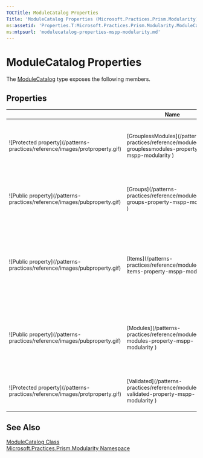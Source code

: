 ```yaml
---
TOCTitle: ModuleCatalog Properties
Title: 'ModuleCatalog Properties (Microsoft.Practices.Prism.Modularity)'
ms:assetid: 'Properties.T:Microsoft.Practices.Prism.Modularity.ModuleCatalog'
ms:mtpsurl: 'modulecatalog-properties-mspp-modularity.md'
---
```



# ModuleCatalog Properties

The [ModuleCatalog](/patterns-practices/reference/modulecatalog-class-mspp-modularity) type exposes the following members.

## Properties


<table>

<thead>
<tr class="header">
<th> </th>
<th>Name</th>
<th>Description</th>
</tr>
</thead>
<tbody>
<tr class="odd">
<td>![Protected property](/patterns-practices/reference/images/protproperty.gif)</td>
<td>[GrouplessModules](/patterns-practices/reference/modulecatalog-grouplessmodules-property-mspp-modularity
)</td>
<td><div class="summary">
Returns the list of [ModuleInfo](/patterns-practices/reference/moduleinfo-class-mspp-modularity
)s that are not contained within any [ModuleInfoGroup](/patterns-practices/reference/moduleinfogroup-class-mspp-modularity
).
</div></td>
</tr>
<tr class="even">
<td>![Public property](/patterns-practices/reference/images/pubproperty.gif)</td>
<td>[Groups](/patterns-practices/reference/modulecatalog-groups-property-mspp-modularity
)</td>
<td><div class="summary">
Gets the [ModuleInfoGroup](/patterns-practices/reference/moduleinfogroup-class-mspp-modularity
)s that have been added to the [ModuleCatalog](/patterns-practices/reference/modulecatalog-class-mspp-modularity
).
</div></td>
</tr>
<tr class="odd">
<td>![Public property](/patterns-practices/reference/images/pubproperty.gif)</td>
<td>[Items](/patterns-practices/reference/modulecatalog-items-property-mspp-modularity
)</td>
<td><div class="summary">
Gets the items in the [ModuleCatalog](/patterns-practices/reference/modulecatalog-class-mspp-modularity
). This property is mainly used to add [ModuleInfoGroup](/patterns-practices/reference/moduleinfogroup-class-mspp-modularity
)s or [ModuleInfo](/patterns-practices/reference/moduleinfo-class-mspp-modularity
)s through XAML.
</div></td>
</tr>
<tr class="even">
<td>![Public property](/patterns-practices/reference/images/pubproperty.gif)</td>
<td>[Modules](/patterns-practices/reference/modulecatalog-modules-property-mspp-modularity
)</td>
<td><div class="summary">
Gets all the [ModuleInfo](/patterns-practices/reference/moduleinfo-class-mspp-modularity
) classes that are in the [ModuleCatalog](/patterns-practices/reference/modulecatalog-class-mspp-modularity
), regardless if they are within a [ModuleInfoGroup](/patterns-practices/reference/moduleinfogroup-class-mspp-modularity
) or not.
</div></td>
</tr>
<tr class="odd">
<td>![Protected property](/patterns-practices/reference/images/protproperty.gif)</td>
<td>[Validated](/patterns-practices/reference/modulecatalog-validated-property-mspp-modularity
)</td>
<td><div class="summary">
Gets or sets a value that remembers whether the [ModuleCatalog](/patterns-practices/reference/modulecatalog-class-mspp-modularity
) has been validated already.
</div></td>
</tr>
</tbody>
</table>

## See Also

[ModuleCatalog Class](/patterns-practices/reference/modulecatalog-class-mspp-modularity)<br/>
[Microsoft.Practices.Prism.Modularity Namespace](/patterns-practices/reference/mspp-modularity-namespace)<br/>